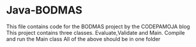 # Java-BODMAS
This file contains code for the BODMAS project by the CODEPAMOJA blog
This project contains three classes.
Evaluate,Validate and Main.
Compile and run the Main class
All of the above should be in one folder
